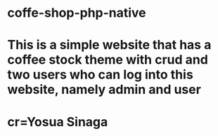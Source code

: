 # coffe-shop-php-native
# This is a simple website that has a coffee stock theme with crud and two users who can log into this website, namely admin and user
# cr=Yosua Sinaga